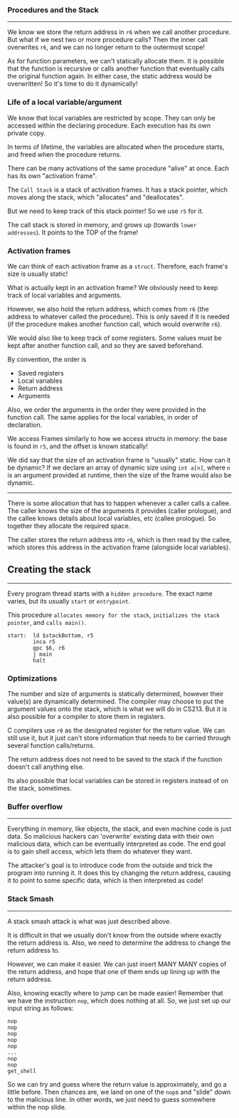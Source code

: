 ### Procedures and the Stack

---

We know we store the return address in `r6` when we call another procedure. But what if we nest two or more procedure calls? Then the inner call overwrites `r6`, and we can no longer return to the outermost scope!

As for function parameters, we can't statically allocate them. It is possible that the function is recursive or calls another function that eventually calls the original function again. In either case, the static address would be overwritten! So it's time to do it dynamically!

### Life of a local variable/argument

We know that local variables are restricted by scope. They can only be accessed within the declaring procedure. Each execution has its own private copy. 

In terms of lifetime, the variables are allocated when the procedure starts, and freed when the procedure returns.

There can be many activations of the same procedure "alive" at once. Each has its own "activation frame".

The `Call Stack` is a stack of activation frames. It has a stack pointer, which moves along the stack, which "allocates" and "deallocates".

But we need to keep track of this stack pointer! So we use `r5` for it. 

The call stack is stored in memory, and grows up (towards `lower addresses`). It points to the TOP of the frame!

### Activation frames

We can think of each activation frame as a `struct`. Therefore, each frame's size is usually static!

What is actually kept in an activation frame? We obviously need to keep track of local variables and arguments. 

However, we also hold the return address, which comes from `r6` (the address to whatever called the procedure). This is only saved if it is needed (if the procedure makes another function call, which would overwrite `r6`). 

We would also like to keep track of some registers. Some values must be kept after another function call, and so they are saved beforehand.

By convention, the order is 

- Saved registers
- Local variables
- Return address
- Arguments

Also, we order the arguments in the order they were provided in the function call. The same applies for the local variables, in order of declaration.

We access Frames similarly to how we access structs in memory: the base is found in `r5`, and the offset is known statically!

We did say that the size of an activation frame is "usually" static. How can it be dynamic? If we declare an array of dynamic size using `int a[n]`, where `n` is an argument provided at runtime, then the size of the frame would also be dynamic.

---

There is some allocation that has to happen whenever a caller calls a callee. The caller knows the size of the arguments it provides (caller prologue), and the callee knows details about local variables, etc (callee prologue). So together they allocate the required space.

The caller stores the return address into `r6`, which is then read by the callee, which stores this address in the activation frame (alongside local variables).

## Creating the stack

---

Every program thread starts with a `hidden procedure`. The exact name varies, but its usually `start` or `entrypoint`.

This procedure `allocates memory for the stack`, `initializes the stack pointer`, and `calls main()`.

```
start:  ld $stackBottom, r5
        inca r5
        gpc $6, r6
        j main
        halt
```

### Optimizations

The number and size of arguments is statically determined, however their value(s) are dynamically determined. The compiler may choose to put the argument values onto the stack, which is what we will do in CS213. But it is also possible for a compiler to store them in registers. 

C compilers use `r0` as the designated register for the return value. We can still use it, but it just can't store information that needs to be carried through several function calls/returns.

The return address does not need to be saved to the stack if the function doesn't call anything else.

Its also possible that local variables can be stored in registers instead of on the stack, sometimes.

### Buffer overflow
---

Everything in memory, like objects, the stack, and even machine code is just data. So malicious hackers can 'overwrite' existing data with their own malicious data, which can be eventually interpreted as code. The end goal is to gain shell access, which lets them do whatever they want.

The attacker's goal is to introduce code from the outside and trick the program into running it. It does this by changing the return address, causing it to point to some specific data, which is then interpreted as code!

### Stack Smash

---

A stack smash attack is what was just described above. 

It is difficult in that we usually don't know from the outside where exactly the return address is. Also, we need to determine the address to change the return address to. 

However, we can make it easier. We can just insert MANY MANY copies of the return address, and hope that one of them ends up lining up with the return address. 

Also, knowing exactly where to jump can be made easier! Remember that we have the instruction `nop`, which does nothing at all. So, we just set up our input string as follows:
```
nop
nop
nop
nop
nop
...
nop
nop
get_shell
```

 So we can try and guess where the return value is approximately, and go a little before. Then chances are, we land on one of the `nop`s and "slide" down to the malicious line. In other words, we just need to guess somewhere within the nop slide.


